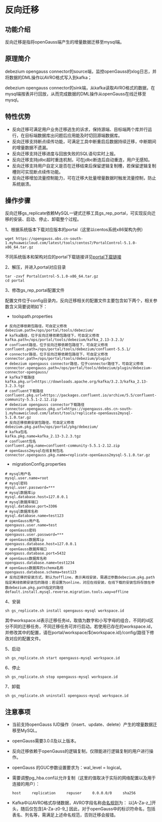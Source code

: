 # 反向迁移

## 功能介绍<a name="section2900185110452"></a>

反向迁移是指将openGauss端产生的增量数据迁移至mysql端。

## 原理简介<a name="section18226518464"></a>

debezium opengauss connector的source端，监控openGauss的xlog日志，并将数据的DML操作以AVRO格式写入到kafka；

debezium opengauss connector的sink端，从kafka读取AVRO格式的数据，在mysql端按表并行回放，从而完成数据的DML操作从openGauss在线迁移至mysql。

## 特性优势<a name="section89821242155416"></a>

- 反向迁移可满足用户业务迁移逃生的诉求，保持源端、目标端两个库并行运行，在目标端数据库出问题后应用能及时切回源端数据库。
- 反向迁移支持断点续传功能，可满足工具中断重启后数据持续迁移，中断期间的增量数据不遗漏。
- 反向迁移支持迁移进度与回放失败的SQL语句实时上报。
- 反向迁移支持jdbc超时重连机制，可在jdbc断连后自动重连，用户无感知。
- 反向迁移支持用户自定义是否在迁移结束后保留逻辑复制槽，若保留逻辑复制槽则可实现断点续传功能。
- 反向迁移增加流量控制能力，可在迁移大批量增量数据时触发流量控制，防止系统崩溃。

## 操作步骤<a name="section024513334448"></a>

反向迁移gs_replicate依赖MySQL一键式迁移工具gs_rep_portal，可实现反向迁移的安装、启动、停止、卸载整个过程。

1、根据系统版本下载对应版本的portal（这里以centos系统x86架构为例）

```
wget https://opengauss.obs.cn-south-1.myhuaweicloud.com/latest/tools/centos7/PortalControl-5.1.0-x86_64.tar.gz
```

不同系统版本和架构对应的portal下载链接详见[portal下载链接](https://gitcode.com/opengauss/openGauss-migration-portal/tree/5.1.0/#%E5%AE%89%E8%A3%85%E5%8C%85%E5%AE%89%E8%A3%85)

2、解压，并进入portal对应目录

```
tar -zxvf PortalControl-5.1.0-x86_64.tar.gz
cd portal
```

3、修改gs_rep_portal配置文件

配置文件位于config目录内，反向迁移相关的配置文件主要包含如下两个，相关参数含义简要说明如下：

  - toolspath.properties

```
# 反向迁移依赖包路径，可自定义修改
debezium.path=/ops/portal/tools/debezium/
# kafka路径，位于反向迁移依赖包路径下，可自定义修改
kafka.path=/ops/portal/tools/debezium/kafka_2.13-3.2.3/
# confluent路径，位于反向迁移依赖包路径下，可自定义修改
confluent.path=/ops/portal/tools/debezium/confluent-5.5.1/
# connector路径，位于反向迁移依赖包路径下，可自定义修改
connector.path=/ops/portal/tools/debezium/plugin/
# debezium opengauss connector路径，位于connector路径下，可自定义修改
connector.opengauss.path=/ops/portal/tools/debezium/plugin/debezium-connector-opengauss/
# kafka下载路径
kafka.pkg.url=https://downloads.apache.org/kafka/3.2.3/kafka_2.13-3.2.3.tgz
# confluent下载路径
confluent.pkg.url=https://packages.confluent.io/archive/5.5/confluent-community-5.5.1-2.12.zip
# debezium opengauss connector下载路径
connector.opengauss.pkg.url=https://opengauss.obs.cn-south-1.myhuaweicloud.com/latest/tools/replicate-openGauss2mysql-5.1.0.tar.gz
# 反向迁移依赖安装包路径，可自定义修改
debezium.pkg.path=/ops/portal/pkg/debezium/
# kafka包名
kafka.pkg.name=kafka_2.13-3.2.3.tgz
# confluent包名
confluent.pkg.name=confluent-community-5.5.1-2.12.zip
# openGauss2mysql在线复制包名
connector.opengauss.pkg.name=replicate-openGauss2mysql-5.1.0.tar.gz
```

  - migrationConfig.properties

```
# mysql用户名
mysql.user.name=root
# mysql密码
mysql.user.password=***
# mysql数据库ip
mysql.database.host=127.0.0.1
# mysql数据库端口
mysql.database.port=3306
# mysql数据库名称
mysql.database.name=test123
# openGauss用户名
opengauss.user.name=test
# openGauss密码
opengauss.user.password=***
# openGauss数据库ip
opengauss.database.host=127.0.0.1
# openGauss数据库端口
opengauss.database.port=5432
# openGauss数据库名称
opengauss.database.name=test1234
# openGauss数据库的schema名称
opengauss.database.schema=test123
# 反向迁移的安装方式，默认为offline，表示离线安装，需通过参数debezium.pkg.path指定离线依赖安装包的路径；若设置为online，对应在线安装，在线下载的安装包将存放在参数debezium.pkg.path指定的路径
default.install.mysql.reverse.migration.tools.way=offline
```

4、安装

```
sh gs_replicate.sh install opengauss-mysql workspace.id
```

其中workspace.id表示迁移任务id，取值为数字和小写字母的组合，不同的id区分不同的迁移任务，不同迁移任务可并行启动。若使用已存在的workspace.id，并修改其中的配置，请在portal/workspace/${workspace.id}/config/路径下修改对应的配置文件。

5、启动

  ```
  sh gs_replicate.sh start opengauss-mysql workspace.id
  ```

6、停止

  ```
  sh gs_replicate.sh stop opengauss-mysql workspace.id
  ```

7、卸载

  ```
  sh gs_replicate.sh uninstall opengauss-mysql workspace.id
  ```

## 注意事项<a name="section147831546105511"></a>

- 当前支持openGauss IUD操作（insert、update、delete）产生的增量数据迁移至MySQL。

- openGauss需要3.0.0及以上版本。

- 反向迁移依赖于openGauss的逻辑复制，仅限能进行逻辑复制的用户进行操作。

- openGauss 的GUC参数设置要求为：wal_level = logical。

- 需要调整pg_hba.conf以允许复制（这里的值取决于实际的网络配置以及用于连接的用户）：

  ```
  host     replication     repuser     0.0.0.0/0     sha256
  ```

- Kafka中以AVRO格式存储数据，AVRO字段名称[命名规则](https://gitee.com/link?target=https%3A%2F%2Favro.apache.org%2Fdocs%2F1.11.1%2Fspecification%2F%23names)为：
以[A-Za-z_]开头，随后仅包含[A-Za-z0-9_]
因此，对于openGauss中的标识符命名，包括表名、列名等，需满足上述命名规范，否则迁移会报错。

